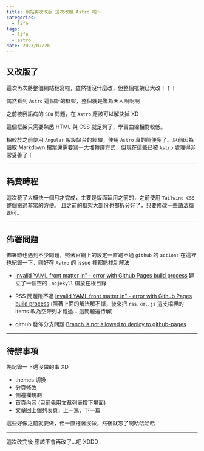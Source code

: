 ```yaml
---
title: 網站再次改版 這次改用 Astro 啦～
categories:
  - life
tags:
  - life
  - astro
date: 2023/07/26
---
```


## 又改版了

這次再次將整個網站翻寫啦，雖然樣沒什麼改，但整個框架已大改！！！

偶然看到 `Astro` 這個新的框架，整個就是驚為天人啊啊啊

之前被我詬病的 `SEO` 問題，在 `Astro` 應該可以解決掉 XD

這個框架只需要熟悉 HTML 與 CSS 就足夠了，學習曲線相對較低。

相較於之前使用 `Angular` 架設站台的經驗，使用 `Astro` 真的簡便多了。以前因為讀取 Markdown 檔案還需要寫一大堆轉譯方式，但現在這些已被 `Astro` 處理得非常妥善了！

---

## 耗費時程

這次花了大概快一個月才完成，主要是版面延用之前的，之前使用 `Tailwind CSS` 整個搬過非常的方便。
且之前的框架大部份也都拆分好了，只要修改一些語法糖即可。

---

## 佈署問題

佈署時也遇到不少問題，照著官網上的設定一直跑不過 `github` 的 `actions` 在這裡也紀錄一下，剛好在 `Astro` 的 issue 裡都能找到解法

- [Invalid YAML front matter in" - error with Github Pages build process](https://github.com/withastro/astro/issues/6830)
  建立了一個空的 `.nojekyll` 檔放在根目錄

- RSS 問題跑不過
  [Invalid YAML front matter in" - error with Github Pages build process](https://github.com/withastro/astro/issues/6833)
  (照著上面的解法解不掉，後來把 `rss.xml.js` 這支檔裡的 items 改為空陣列才跑過... 這問題還待解)

- github 發佈分支問題  [Branch is not allowed to deploy to github-pages](https://github.com/withastro/docs/issues/1376)

---

## 待辦事項

先記錄一下還沒做的事 XD

- themes 切換
- 分頁修改
- 側邊欄規劃
- 首頁內容 (目前先用文章列表撐下場面)
- 文章回上個列表頁，上一篤、下一篇

這些好像之前就要做，但一直拖著沒做，然後就忘了啊哈哈哈哈

---

這次改完後 應該不會再改了...吧 XDDD
